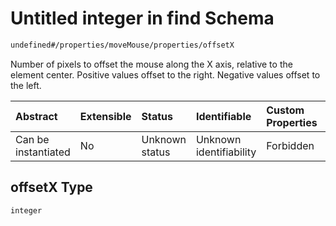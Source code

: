 # Untitled integer in find Schema

```txt
undefined#/properties/moveMouse/properties/offsetX
```

Number of pixels to offset the mouse along the X axis, relative to the element center. Positive values offset to the right. Negative values offset to the left.

| Abstract            | Extensible | Status         | Identifiable            | Custom Properties | Additional Properties | Access Restrictions | Defined In                                                           |
| :------------------ | :--------- | :------------- | :---------------------- | :---------------- | :-------------------- | :------------------ | :------------------------------------------------------------------- |
| Can be instantiated | No         | Unknown status | Unknown identifiability | Forbidden         | Allowed               | none                | [find\_v1.schema.json\*](find_v1.schema.json "open original schema") |

## offsetX Type

`integer`
